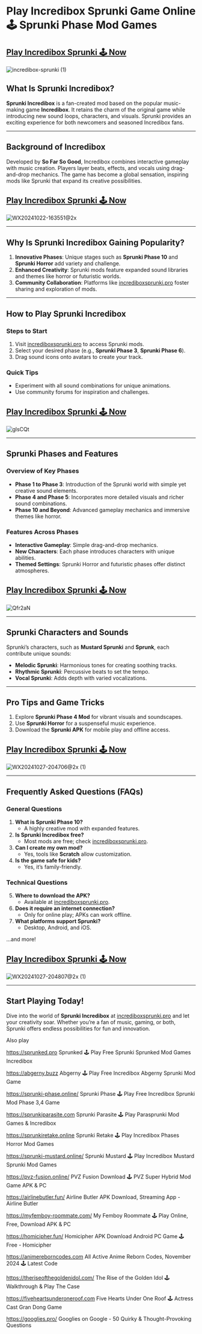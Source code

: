 # Play Incredibox Sprunki Game Online 🕹 Sprunki Phase Mod Games

## [Play Incredibox Sprunki 🕹️ Now](https://incrediboxsprunki.pro)
![incredibox-sprunki (1)](https://github.com/user-attachments/assets/db6357b3-c105-4d21-bbfd-958d88359711)


## What Is Sprunki Incredibox?
**Sprunki Incredibox** is a fan-created mod based on the popular music-making game **Incredibox**. It retains the charm of the original game while introducing new sound loops, characters, and visuals. Sprunki provides an exciting experience for both newcomers and seasoned Incredibox fans.

---

## Background of Incredibox
Developed by **So Far So Good**, Incredibox combines interactive gameplay with music creation. Players layer beats, effects, and vocals using drag-and-drop mechanics. The game has become a global sensation, inspiring mods like Sprunki that expand its creative possibilities.

## [Play Incredibox Sprunki 🕹️ Now](https://incrediboxsprunki.pro)
![WX20241022-163551@2x](https://github.com/user-attachments/assets/03f86012-e4ab-4740-88eb-ea9757125f88)

---

## Why Is Sprunki Incredibox Gaining Popularity?
1. **Innovative Phases**: Unique stages such as **Sprunki Phase 10** and **Sprunki Horror** add variety and challenge.
2. **Enhanced Creativity**: Sprunki mods feature expanded sound libraries and themes like horror or futuristic worlds.
3. **Community Collaboration**: Platforms like [incrediboxsprunki.pro](https://incrediboxsprunki.pro) foster sharing and exploration of mods.

---

## How to Play Sprunki Incredibox
### Steps to Start
1. Visit [incrediboxsprunki.pro](https://incrediboxsprunki.pro) to access Sprunki mods.
2. Select your desired phase (e.g., **Sprunki Phase 3**, **Sprunki Phase 6**).
3. Drag sound icons onto avatars to create your track.

### Quick Tips
- Experiment with all sound combinations for unique animations.
- Use community forums for inspiration and challenges.

## [Play Incredibox Sprunki 🕹️ Now](https://incrediboxsprunki.pro)
![glsCQt](https://github.com/user-attachments/assets/8eba6da5-06e2-490f-a2af-06365085d3a1)

---

## Sprunki Phases and Features
### Overview of Key Phases
- **Phase 1 to Phase 3**: Introduction of the Sprunki world with simple yet creative sound elements.
- **Phase 4 and Phase 5**: Incorporates more detailed visuals and richer sound combinations.
- **Phase 10 and Beyond**: Advanced gameplay mechanics and immersive themes like horror.

### Features Across Phases
- **Interactive Gameplay**: Simple drag-and-drop mechanics.
- **New Characters**: Each phase introduces characters with unique abilities.
- **Themed Settings**: Sprunki Horror and futuristic phases offer distinct atmospheres.

## [Play Incredibox Sprunki 🕹️ Now](https://incrediboxsprunki.pro)
![Qfr2aN](https://github.com/user-attachments/assets/763cf8aa-54bf-40aa-acca-2074c5051198)

---

## Sprunki Characters and Sounds
Sprunki’s characters, such as **Mustard Sprunki** and **Sprunk**, each contribute unique sounds:
- **Melodic Sprunki**: Harmonious tones for creating soothing tracks.
- **Rhythmic Sprunki**: Percussive beats to set the tempo.
- **Vocal Sprunki**: Adds depth with varied vocalizations.

---

## Pro Tips and Game Tricks
1. Explore **Sprunki Phase 4 Mod** for vibrant visuals and soundscapes.
2. Use **Sprunki Horror** for a suspenseful music experience.
3. Download the **Sprunki APK** for mobile play and offline access.

## [Play Incredibox Sprunki 🕹️ Now](https://incrediboxsprunki.pro)
![WX20241027-204706@2x (1)](https://github.com/user-attachments/assets/ec53f5c6-72d2-4cb6-b7f5-3fa3e0c9d680)

---

## Frequently Asked Questions (FAQs)
### General Questions
1. **What is Sprunki Phase 10?**
   - A highly creative mod with expanded features.
2. **Is Sprunki Incredibox free?**
   - Most mods are free; check [incrediboxsprunki.pro](https://incrediboxsprunki.pro).
3. **Can I create my own mod?**
   - Yes, tools like **Scratch** allow customization.
4. **Is the game safe for kids?**
   - Yes, it’s family-friendly.

### Technical Questions
5. **Where to download the APK?**
   - Available at [incrediboxsprunki.pro](https://incrediboxsprunki.pro).
6. **Does it require an internet connection?**
   - Only for online play; APKs can work offline.
7. **What platforms support Sprunki?**
   - Desktop, Android, and iOS.

...and more!

## [Play Incredibox Sprunki 🕹️ Now](https://incrediboxsprunki.pro)
![WX20241027-204807@2x (1)](https://github.com/user-attachments/assets/06c7fb8b-1b3a-4d15-9296-379e016816fa)

---

## Start Playing Today!
Dive into the world of **Sprunki Incredibox** at [incrediboxsprunki.pro](https://incrediboxsprunki.pro) and let your creativity soar. Whether you’re a fan of music, gaming, or both, Sprunki offers endless possibilities for fun and innovation.

Also play 

https://sprunked.pro	Sprunked 🕹 Play Free Sprunki Sprunked Mod Games Incredibox

https://abgerny.buzz	Abgerny 🕹 Play Free Incredibox Abgerny Sprunki Mod Game

https://sprunki-phase.online/	Sprunki Phase 🕹 Play Free Incredibox Sprunki Mod Phase 3,4 Game

https://sprunkiparasite.com	Sprunki Parasite 🕹 Play Parasprunki Mod Games & Incredibox

https://sprunkiretake.online	Sprunki Retake 🕹 Play Incredibox Phases Horror Mod Games

https://sprunki-mustard.online/	Sprunki Mustard 🕹 Play Incredibox Mustard Sprunki Mod Games

https://pvz-fusion.online/	PVZ Fusion Download 🕹 PVZ Super Hybrid Mod Game APK & PC

https://airlinebutler.fun/	Airline Butler APK Download, Streaming App - Airline Butler

https://myfemboy-roommate.com/	My Femboy Roommate 🕹 Play Online, Free, Download APK & PC

https://homicipher.fun/	Homicipher APK Download Android PC Game 🕹 Free - Homicipher

https://animereborncodes.com	All Active Anime Reborn Codes, November 2024 🕹 Latest Code

https://theriseofthegoldenidol.com/	The Rise of the Golden Idol 🕹 Walkthrough & Play The Case

https://fiveheartsunderoneroof.com	Five Hearts Under One Roof 🕹 Actress Cast Gran Dong Game

https://googlies.pro/	Googlies on Google - 50 Quirky & Thought-Provoking Questions
